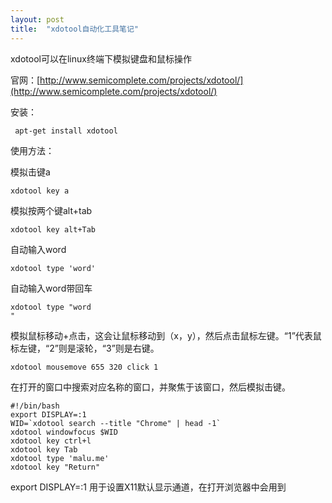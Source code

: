 ```yaml
---
layout: post
title:  "xdotool自动化工具笔记"
---
```


xdotool可以在linux终端下模拟键盘和鼠标操作

官网：[http://www.semicomplete.com/projects/xdotool/](http://www.semicomplete.com/projects/xdotool/)

安装：

	 apt-get install xdotool

使用方法：

模拟击键a

	xdotool key a

模拟按两个键alt+tab

	xdotool key alt+Tab

自动输入word

	xdotool type 'word'

自动输入word带回车

	xdotool type "word
	"

模拟鼠标移动+点击，这会让鼠标移动到（x，y），然后点击鼠标左键。“1”代表鼠标左键，“2”则是滚轮，“3”则是右键。

	xdotool mousemove 655 320 click 1


在打开的窗口中搜索对应名称的窗口，并聚焦于该窗口，然后模拟击键。


	#!/bin/bash
	export DISPLAY=:1
	WID=`xdotool search --title "Chrome" | head -1`
	xdotool windowfocus $WID
	xdotool key ctrl+l
	xdotool key Tab
	xdotool type 'malu.me'
	xdotool key "Return"


export DISPLAY=:1 用于设置X11默认显示通道，在打开浏览器中会用到

